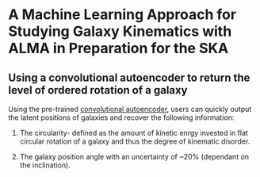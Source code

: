 # **A Machine Learning Approach for Studying Galaxy Kinematics with ALMA in Preparation for the SKA**

## **Using a convolutional autoencoder to return the level of ordered rotation of a galaxy**

Using the pre-trained [convolutional autoencoder](https://github.com/SpaceMeerkat/CAE/blob/master/Kinematics_Tester_Files/CAE_Epoch_300.pt), users can quickly output the latent positions of galaxies and recover the following information:

1. The circularity- defined as the amount of kinetic enrgy invested in flat circular rotation of a galaxy and thus the degree of kinematic disorder.

2. The galaxy position angle with an uncertainty of ~20% (dependant on the inclination).



